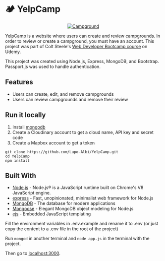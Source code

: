 # 🏕 YelpCamp
<a href="https://yelp-camp-lupo.herokuapp.com/">
 <p align="center">
  <img src="https://i.imgur.com/ZBBDvNC.png?w="350" alt="Campground"
 </p>
</a>

YelpCamp is a website where users can create and review campgrounds. In order to review or create a campground, you must have an account. This project was part of Colt Steele's [Web Developer Bootcamp course](https://www.udemy.com/course/the-web-developer-bootcamp/) on Udemy.  

This project was created using Node.js, Express, MongoDB, and Bootstrap. Passport.js was used to handle authentication.  

## Features
* Users can create, edit, and remove campgrounds
* Users can review campgrounds and remove their review

## Run it locally
1. Install [mongodb](https://www.mongodb.com/)
2. Create a Cloudinary account to get a cloud name, API key and secret code
3. Create a Mapbox account to get a token

```
git clone https://github.com/Lupo-Albi/YelpCamp.git
cd YelpCamp
npm install
```
## Built With

- [Node.js](https://nodejs.org) - Node.js® is a JavaScript runtime built on Chrome's V8 JavaScript engine.
- [express](https://expressjs.com//) - Fast, unopinionated, minimalist web framework for Node.js
- [MongoDB](https://www.mongodb.com/) - The database for
  modern applications
- [Mongoose](https://mongoosejs.com/) - Elegant MongoDB object modeling for Node.js
- [ejs](https://ejs.co/) - Embedded JavaScript templating

Fill the environment variables in .env.example and rename it to .env (or just copy the content to a .env file in the root of the project)


Run ```mongod``` in another terminal and ```node app.js``` in the terminal with the project.  

Then go to [localhost:3000](http://localhost:3000/).
